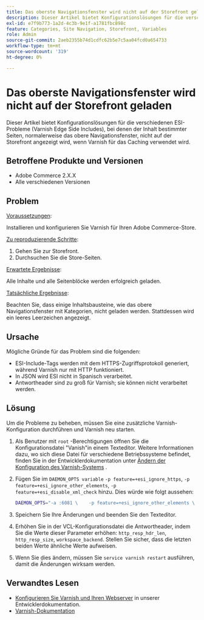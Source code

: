 ```yaml
---
title: Das oberste Navigationsfenster wird nicht auf der Storefront geladen
description: Dieser Artikel bietet Konfigurationslösungen für die verschiedenen ESI-Probleme (Varnish Edge Side Includes), bei denen der Inhalt bestimmter Seiten, normalerweise das obere Navigationsfenster, nicht auf der Storefront angezeigt wird, wenn Varnish für das Caching verwendet wird.
exl-id: e7f9b773-1a2d-4c3b-9e1f-a1781fbc898c
feature: Categories, Site Navigation, Storefront, Variables
role: Admin
source-git-commit: 2aeb2355b74d1cdfc62b5e7c5aa04fcd0a654733
workflow-type: tm+mt
source-wordcount: '319'
ht-degree: 0%

---
```


# Das oberste Navigationsfenster wird nicht auf der Storefront geladen

Dieser Artikel bietet Konfigurationslösungen für die verschiedenen ESI-Probleme (Varnish Edge Side Includes), bei denen der Inhalt bestimmter Seiten, normalerweise das obere Navigationsfenster, nicht auf der Storefront angezeigt wird, wenn Varnish für das Caching verwendet wird.

## Betroffene Produkte und Versionen

* Adobe Commerce 2.X.X
* Alle verschiedenen Versionen

## Problem

<u>Voraussetzungen</u>:

Installieren und konfigurieren Sie Varnish für Ihren Adobe Commerce-Store.

<u>Zu reproduzierende Schritte</u>:

1. Gehen Sie zur Storefront.
1. Durchsuchen Sie die Store-Seiten.

<u>Erwartete Ergebnisse</u>:

Alle Inhalte und alle Seitenblöcke werden erfolgreich geladen.

<u>Tatsächliche Ergebnisse</u>:

Beachten Sie, dass einige Inhaltsbausteine, wie das obere Navigationsfenster mit Kategorien, nicht geladen werden. Stattdessen wird ein leeres Leerzeichen angezeigt.

## Ursache

Mögliche Gründe für das Problem sind die folgenden:

* ESI-Include-Tags werden mit dem HTTPS-Zugriffsprotokoll generiert, während Varnish nur mit HTTP funktioniert.
* In JSON wird ESI nicht in Spanisch verarbeitet.
* Antwortheader sind zu groß für Varnish; sie können nicht verarbeitet werden.

## Lösung

Um die Probleme zu beheben, müssen Sie eine zusätzliche Varnish-Konfiguration durchführen und Varnish neu starten.

1. Als Benutzer mit `root` -Berechtigungen öffnen Sie die Konfigurationsdatei &quot;Vanish&quot;in einem Texteditor. Weitere Informationen dazu, wo sich diese Datei für verschiedene Betriebssysteme befindet, finden Sie in der Entwicklerdokumentation unter [Ändern der Konfiguration des Varnish-Systems](https://experienceleague.adobe.com/en/docs/commerce-operations/configuration-guide/cache/config-varnish-server) .
1. Fügen Sie im `DAEMON_OPTS variable` `-p feature=+esi_ignore_https`, `-p  feature=+esi_ignore_other_elements`, `-p  feature=+esi_disable_xml_check` hinzu. Dies würde wie folgt aussehen:

   ```bash
   DAEMON_OPTS="-a :6081 \    -p feature=+esi_ignore_other_elements \    -p feature=+esi_disable_xml_check \    -p feature=+esi_ignore_https \    -T localhost:6082 \    -f /etc/varnish/default.vcl \    -S /etc/varnish/secret \    -s malloc,256m"
   ```

1. Speichern Sie Ihre Änderungen und beenden Sie den Texteditor.
1. Erhöhen Sie in der VCL-Konfigurationsdatei die Antwortheader, indem Sie die Werte dieser Parameter erhöhen: `http_resp_hdr_len`, `http_resp_size`, `workspace_backend`. Stellen Sie sicher, dass die letzten beiden Werte ähnliche Werte aufweisen.
1. Wenn Sie dies ändern, müssen Sie `service varnish restart` ausführen, damit die Änderungen wirksam werden.

## Verwandtes Lesen

* [Konfigurieren Sie Varnish und Ihren Webserver](https://experienceleague.adobe.com/en/docs/commerce-operations/configuration-guide/cache/config-varnish-server) in unserer Entwicklerdokumentation.
* [Varnish-Dokumentation](https://varnish-cache.org/docs/5.1/reference/index.html)

